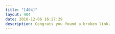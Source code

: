 ```yaml
---
title: "[404]"
layout: 404
date: 2018-12-06 16:27:29
description: Congrats you found a broken link.
---
```

